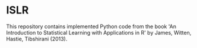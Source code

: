 # ISLR

This repository contains implemented Python code from the book 'An Introduction to Statistical Learning with Applications in R' by James, Witten, Hastie, Tibshirani (2013).
